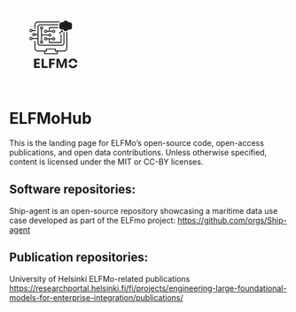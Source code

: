<img src="https://github.com/ELFMo/ELFMo/blob/main/logo.png" alt="Logo" width="150"/> 

# ELFMoHub 

This is the landing page for ELFMo’s open-source code, open-access publications, and open data contributions. Unless otherwise specified, content is licensed under the MIT or CC-BY licenses.

## Software repositories:
Ship-agent is an open-source repository showcasing a maritime data use case developed as part of the ELFmo project: https://github.com/orgs/Ship-agent


## Publication repositories:
University of Helsinki ELFMo-related publications https://researchportal.helsinki.fi/fi/projects/engineering-large-foundational-models-for-enterprise-integration/publications/
